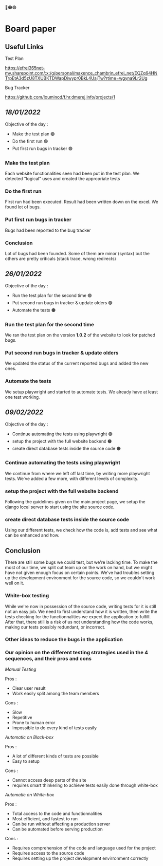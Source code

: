 🔴🟠🟢

# Board paper

## Useful Links

Test Plan

https://efrei365net-my.sharepoint.com/:x:/g/personal/maxence_chambrin_efrei_net/EQZq64HNTrpEtA3d5zU8TXUBKTDWapDiwypr0BkL4UajTw?rtime=wgyna9Lr2Ug

Bug Tracker 

https://github.com/louminod/f.hr.dmerej.info/projects/1

## *18/01/2022*

Objective of the day :
- Make the test plan 🟢
- Do the first run 🟢
- Put first run bugs in tracker 🟢

### Make the test plan
Each website functionalities seen had been put in the test plan.
We detected "logical" uses and created the appropriate tests

### Do the first run
First run had been executed.
Result had been written down on the excel.
We found lot of bugs.

### Put first run bugs in tracker
Bugs had been reported to the bug tracker

### Conclusion
Lot of bugs had been founded.
Some of them are minor (syntax) but the others are pretty criticals (stack trace, wrong redirects)

## *26/01/2022*

Objective of the day :
- Run the test plan for the second time 🟢
- Put second run bugs in tracker & update olders 🟢
- Automate the tests 🟠

### Run the test plan for the second time
We ran the test plan on the version **1.0.2** of the website to look for patched bugs.

### Put second run bugs in tracker & update olders
We updated the status of the current reported bugs and added the new ones.

### Automate the tests
We setup playwright and started to automate tests.
We already have at least one test working.

## *09/02/2022*

Objective of the day :
- Continue automating the tests using playwright 🟢
- setup the project with the full website backend 🟠
- create direct database tests inside the source code 🟠

### Continue automating the tests using playwright
We continue from where we left off last time, by writing more playwright tests.
We've added a few more, with different levels of complexity.

### setup the project with the full website backend
Following the guidelines given on the main project page, we setup the django local server to start using the site source code.

### create direct database tests inside the source code
Using our different tests, we check how the code is, add tests and see what can be enhanced and how.

## Conclusion
There are still some bugs we could test, but we're lacking time.
To make the most of our time, we split out team up on the work on hand, but we might have not given enough focus on certain points.
We've had troubles setting up the development environment for the source code, so we couldn't work well on it.


### White-box testing
While we're now in possession of the source code, writing tests for it is still not an easy job.
We need to first understand how it is written, then write the tests checking for the functionnalities we expect the application to fulfill.
After that, there still is a risk of us not understanding how the code works, making our tests possibly redundant, or incorrect.

### Other ideas to reduce the bugs in the application

### Our opinion on the different testing strategies used in the 4 sequences, and their pros and cons

*Manual Testing*

Pros :
- Clear user result
- Work easily split among the team members

Cons :
- Slow
- Repetitive
- Prone to human error
- Impossible to do every kind of tests easily 

*Automatic on Black-box*

Pros :
- A lot of different kinds of tests are possible
- Easy to setup

Cons :
- Cannot access deep parts of the site
- requires smart thinkering to achieve tests easily done through white-box

*Automatic on White-box*

Pros :
- Total access to the code and functionnalities
- Most efficient, and fastest to run
- Can be run without affecting a production server
- Can be automated before serving production

Cons :
- Requires comprehension of the code and language used for the project
- Requires access to the source code
- Requires setting up the project development envirronment correctly

